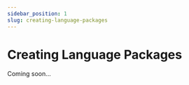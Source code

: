 ```yaml
---
sidebar_position: 1
slug: creating-language-packages
---
```


# Creating Language Packages

Coming soon...
